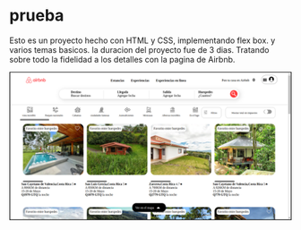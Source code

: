 # prueba

Esto es un proyecto hecho con HTML y CSS, implementando flex box. y varios temas basicos.
la duracion del proyecto fue de 3 dias.
Tratando sobre todo la fidelidad a los detalles con la pagina de Airbnb.


![demo](image-2.png)